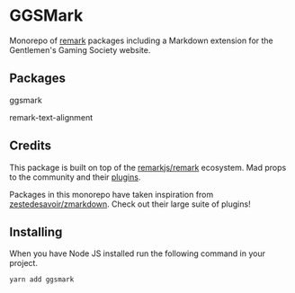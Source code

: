 # GGSMark

Monorepo of [remark](https://github.com/remarkjs/remark) packages including a Markdown extension for the Gentlemen's Gaming Society website.

## Packages

ggsmark

remark-text-alignment

## Credits

This package is built on top of the [remarkjs/remark](https://github.com/remarkjs/remark) ecosystem. Mad props to the community and their [plugins](https://github.com/remarkjs/remark/blob/HEAD/doc/plugins.md#list-of-plugins).

Packages in this monorepo have taken inspiration from [zestedesavoir/zmarkdown](https://github.com/zestedesavoir/zmarkdown). Check out their large suite of plugins!

## Installing

When you have Node JS installed run the following command in your project.

```bash
yarn add ggsmark
```

